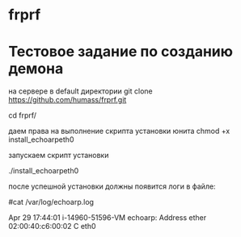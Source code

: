 # frprf
# Тестовое задание по созданию демона 


на сервере в default директории 
git clone https://github.com/humass/frprf.git

cd frprf/

даем права на выполнение скрипта установки юнита
chmod +x install_echoarpeth0

запускаем скрипт установки 

./install_echoarpeth0

после успешной установки должны появится логи в файле:


#cat /var/log/echoarp.log

Apr 29 17:44:01 i-14960-51596-VM echoarp: Address ether 02:00:40:c6:00:02 C eth0
